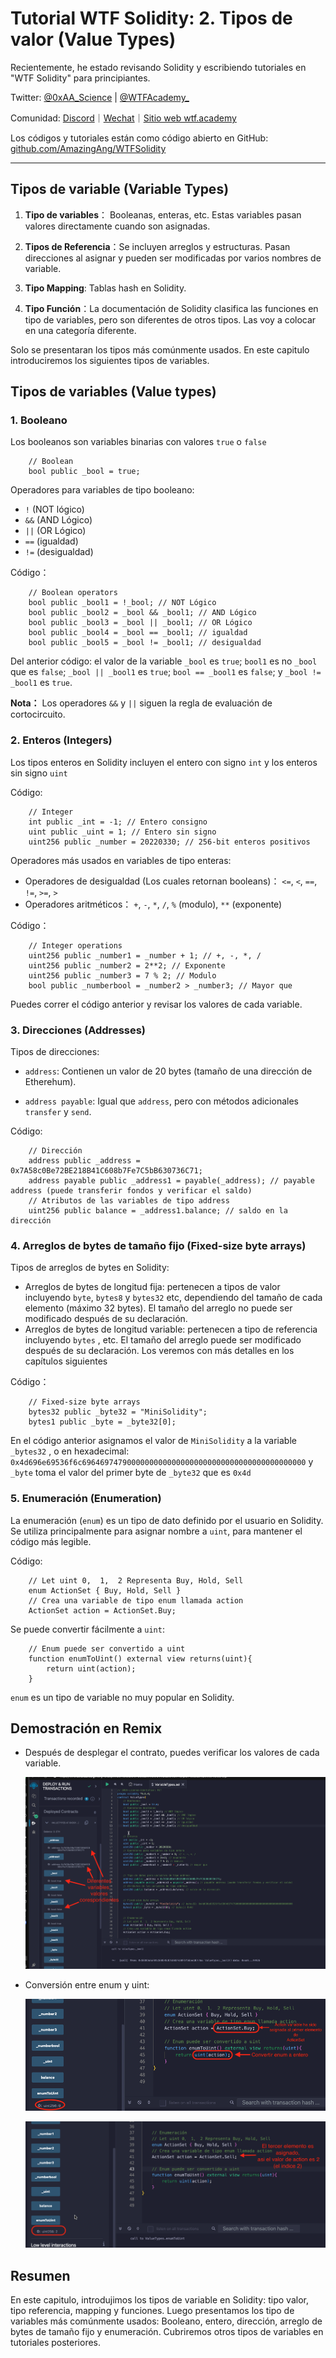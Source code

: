 # Tutorial WTF Solidity: 2. Tipos de valor (Value Types)

Recientemente, he estado revisando Solidity y escribiendo tutoriales en "WTF Solidity" para principiantes.

Twitter: [@0xAA_Science](https://twitter.com/0xAA_Science) | [@WTFAcademy_](https://twitter.com/WTFAcademy_)

Comunidad: [Discord](https://discord.gg/5akcruXrsk)｜[Wechat](https://docs.google.com/forms/d/e/1FAIpQLSe4KGT8Sh6sJ7hedQRuIYirOoZK_85miz3dw7vA1-YjodgJ-A/viewform?usp=sf_link)｜[Sitio web wtf.academy](https://wtf.academy)

Los códigos y tutoriales están como código abierto en GitHub: [github.com/AmazingAng/WTFSolidity](https://github.com/AmazingAng/WTFSolidity)


-----

## Tipos de variable (Variable Types)

1. **Tipo de variables**： Booleanas, enteras, etc. Estas variables pasan valores directamente cuando son asignadas.

2. **Tipos de Referencia**：Se incluyen arreglos y estructuras. Pasan direcciones al asignar y pueden ser modificadas por varios nombres de variable. 

3. **Tipo Mapping**: Tablas hash en Solidity.

4. **Tipo Función**：La documentación de Solidity clasifica las funciones en tipo de variables, pero son diferentes de otros tipos. 
Las voy a colocar en una categoría diferente.

Solo se presentaran los tipos más comúnmente usados. En este capitulo introduciremos los siguientes tipos de variables.

## Tipos de variables (Value types)

### 1. Booleano

Los booleanos son variables binarias con valores `true` o `false` 

```solidity
    // Boolean
    bool public _bool = true;
```

Operadores para variables de tipo booleano:

- `!`   (NOT lógico)
- `&&`  (AND Lógico)
- `||`  (OR Lógico)
- `==`  (igualdad)
- `!=`  (desigualdad)

Código：

```solidity
    // Boolean operators
    bool public _bool1 = !_bool; // NOT Lógico
    bool public _bool2 = _bool && _bool1; // AND Lógico
    bool public _bool3 = _bool || _bool1; // OR Lógico
    bool public _bool4 = _bool == _bool1; // igualdad
    bool public _bool5 = _bool != _bool1; // desigualdad
```

Del anterior código: el valor de la variable `_bool` es `true`; `bool1` es no `_bool` que es `false`; `_bool || _bool1` es `true`; `bool == _bool1` es `false`; y  `_bool != _bool1` es `true`. 

**Nota：** Los operadores `&&` y `||` siguen la regla de evaluación de cortocircuito. 


### 2. Enteros (Integers)

Los tipos enteros en Solidity incluyen el entero con signo `int` y los enteros sin signo `uint`

Código:

```solidity
    // Integer
    int public _int = -1; // Entero consigno
    uint public _uint = 1; // Entero sin signo
    uint256 public _number = 20220330; // 256-bit enteros positivos
```
Operadores más usados en variables de tipo enteras:

- Operadores de desigualdad (Los cuales retornan booleans)： `<=`,  `<`,  `==`,  `!=`,  `>=`,  `>` 
- Operadores aritméticos： `+`,  `-`,  `*`,  `/`,  `%` (modulo), `**` (exponente)

Código：

```solidity
    // Integer operations
    uint256 public _number1 = _number + 1; // +, -, *, /
    uint256 public _number2 = 2**2; // Exponente
    uint256 public _number3 = 7 % 2; // Modulo
    bool public _numberbool = _number2 > _number3; // Mayor que
```

Puedes correr el código anterior y revisar los valores de cada variable.

### 3. Direcciones (Addresses)

Tipos de direcciones:

- `address`: Contienen un valor de 20 bytes (tamaño de una dirección de Etherehum).

- `address payable`: Igual que `address`, pero con métodos adicionales `transfer` y `send`.

Código:

```solidity
    // Dirección
    address public _address = 0x7A58c0Be72BE218B41C608b7Fe7C5bB630736C71;
    address payable public _address1 = payable(_address); // payable address (puede transferir fondos y verificar el saldo)
    // Atributos de las variables de tipo address
    uint256 public balance = _address1.balance; // saldo en la dirección
```

### 4. Arreglos de bytes de tamaño fijo (Fixed-size byte arrays)

Tipos de arreglos de bytes en Solidity:

- Arreglos de bytes de longitud fija: pertenecen a tipos de valor incluyendo `byte`, `bytes8` y `bytes32` etc, dependiendo del tamaño de cada elemento (máximo 32 bytes). El tamaño del arreglo no puede ser modificado después de su declaración.
- Arreglos de bytes de longitud variable: pertenecen a tipo de referencia incluyendo `bytes` , etc. El tamaño del arreglo puede ser modificado después de su declaración. Los veremos con más detalles en los capítulos siguientes

Código：

```solidity
    // Fixed-size byte arrays
    bytes32 public _byte32 = "MiniSolidity"; 
    bytes1 public _byte = _byte32[0]; 
```

En el código anterior asignamos el valor de `MiniSolidity` a la variable `_bytes32` , o en hexadecimal: `0x4d696e69536f6c69646974790000000000000000000000000000000000000000`
y `_byte` toma el valor del primer byte de `_byte32` que es `0x4d`

### 5. Enumeración (Enumeration)

La enumeración (`enum`) es un tipo de dato definido por el usuario en Solidity. Se utiliza principalmente para asignar nombre a `uint`, para mantener el código más legible.

Código:

```solidity
    // Let uint 0,  1,  2 Representa Buy, Hold, Sell
    enum ActionSet { Buy, Hold, Sell }
    // Crea una variable de tipo enum llamada action
    ActionSet action = ActionSet.Buy;
```

Se puede convertir fácilmente a `uint`:

```solidity
    // Enum puede ser convertido a uint
    function enumToUint() external view returns(uint){
        return uint(action);
    }
```

`enum` es un tipo de variable no muy popular en Solidity.

## Demostración en Remix

- Después de desplegar el contrato, puedes verificar los valores de cada variable.


   ![2-1.png](./img/2-1.png)
  
- Conversión entre enum y uint:

   ![2-2.png](./img/2-2.png)

   ![2-3.png](./img/2-3.png)

## Resumen 

En este capitulo, introdujimos los tipos de variable en Solidity: tipo valor, tipo referencia, mapping y funciones. Luego presentamos los tipo de variables más comúnmente usados:
Booleano, entero, dirección, arreglo de bytes de tamaño fijo y enumeración.
Cubriremos otros tipos de variables en tutoriales posteriores.
